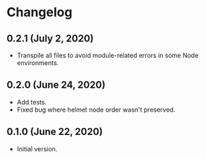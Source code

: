 # Changelog

## 0.2.1 (July 2, 2020)
* Transpile all files to avoid module-related errors in some Node environments.

## 0.2.0 (June 24, 2020)
* Add tests.
* Fixed bug where helmet node order wasn't preserved.

## 0.1.0 (June 22, 2020)
* Initial version.
